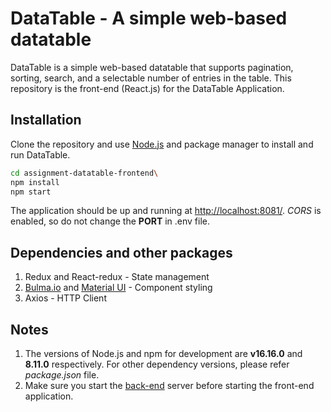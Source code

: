 # DataTable - A simple web-based datatable

DataTable is a simple web-based datatable that supports pagination, sorting, search, and a selectable number of entries in the table. This repository is the front-end (React.js) for the DataTable Application.

## Installation

Clone the repository and use [Node.js](https://nodejs.org/en/download/) and package manager to install and run DataTable.

```bash
cd assignment-datatable-frontend\
npm install
npm start
```

The application should be up and running at [http://localhost:8081/](http://localhost:8081/). _CORS_ is enabled, so do not change the **PORT** in .env file.

## Dependencies and other packages

1. Redux and React-redux - State management
2. [Bulma.io](https://bulma.io/) and [Material UI](https://mui.com/) - Component styling
3. Axios - HTTP Client

## Notes

1. The versions of Node.js and npm for development are **v16.16.0** and **8.11.0** respectively. For other dependency versions, please refer _package.json_ file.
2. Make sure you start the [back-end](https://github.com/RaguRamanTB/assignment-datatable-backend) server before starting the front-end application.
